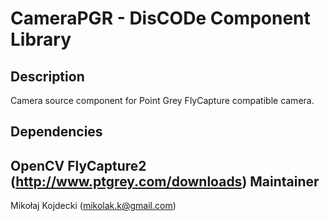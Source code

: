 CameraPGR - DisCODe Component Library
=====================================

Description
-----------

Camera source component for Point Grey FlyCapture compatible camera.

Dependencies
------------

OpenCV
FlyCapture2 (http://www.ptgrey.com/downloads)
Maintainer
----------

Mikołaj Kojdecki (mikolak.k@gmail.com)
